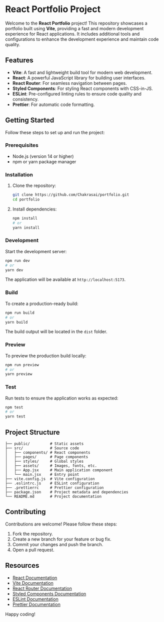 # React Portfolio Project

Welcome to the **React Portfolio** project! This repository showcases a portfolio built using **Vite**, providing a fast and modern development experience for React applications. It includes additional tools and configurations to enhance the development experience and maintain code quality.

## Features

- **Vite**: A fast and lightweight build tool for modern web development.
- **React**: A powerful JavaScript library for building user interfaces.
- **React Router**: For seamless navigation between pages.
- **Styled Components**: For styling React components with CSS-in-JS.
- **ESLint**: Pre-configured linting rules to ensure code quality and consistency.
- **Prettier**: For automatic code formatting.

## Getting Started

Follow these steps to set up and run the project:

### Prerequisites

- Node.js (version 14 or higher)
- npm or yarn package manager

### Installation

1. Clone the repository:
    ```bash
    git clone https://github.com/Chakrasai/portfolio.git
    cd portfolio
    ```

2. Install dependencies:
    ```bash
    npm install
    # or
    yarn install
    ```

### Development

Start the development server:
```bash
npm run dev
# or
yarn dev
```

The application will be available at `http://localhost:5173`.

### Build

To create a production-ready build:
```bash
npm run build
# or
yarn build
```

The build output will be located in the `dist` folder.

### Preview

To preview the production build locally:
```bash
npm run preview
# or
yarn preview
```

### Test

Run tests to ensure the application works as expected:
```bash
npm test
# or
yarn test
```

## Project Structure

```
├── public/         # Static assets
├── src/            # Source code
│   ├── components/ # React components
│   ├── pages/      # Page components
│   ├── styles/     # Global styles
│   ├── assets/     # Images, fonts, etc.
│   ├── App.jsx     # Main application component
│   └── main.jsx    # Entry point
├── vite.config.js  # Vite configuration
├── .eslintrc.js    # ESLint configuration
├── .prettierrc     # Prettier configuration
├── package.json    # Project metadata and dependencies
└── README.md       # Project documentation
```

## Contributing

Contributions are welcome! Please follow these steps:

1. Fork the repository.
2. Create a new branch for your feature or bug fix.
3. Commit your changes and push the branch.
4. Open a pull request.

## Resources

- [React Documentation](https://reactjs.org/)
- [Vite Documentation](https://vitejs.dev/)
- [React Router Documentation](https://reactrouter.com/)
- [Styled Components Documentation](https://styled-components.com/)
- [ESLint Documentation](https://eslint.org/)
- [Prettier Documentation](https://prettier.io/)

Happy coding!
